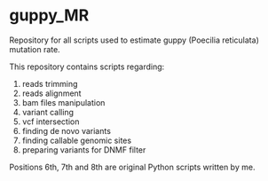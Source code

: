 # guppy_MR
Repository for all scripts used to estimate guppy (Poecilia reticulata) mutation rate.

This repository contains scripts regarding:
1) reads trimming
2) reads alignment
3) bam files manipulation
4) variant calling
5) vcf intersection
6) finding de novo variants
7) finding callable genomic sites
8) preparing variants for DNMF filter

Positions 6th, 7th and 8th are original Python scripts written by me.
